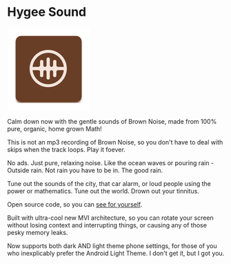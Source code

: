 # Hygee Sound

![Hygee Sound Icon](https://raw.githubusercontent.com/erickveil/CalmSound/master/app/src/main/res/mipmap-xxxhdpi/ic_launcher.webp)

Calm down now with the gentle sounds of Brown Noise, made from 100% pure, organic, home grown Math!

This is not an mp3 recording of Brown Noise, so you don't have to deal with skips when the track loops. Play it foever.

No ads. Just pure, relaxing noise. Like the ocean waves or pouring rain - Outside rain. Not rain you have to be in. The good rain.

Tune out the sounds of the city, that car alarm, or loud people using the power or mathematics. Tune out the world. Drown out your tinnitus. 

Open source code, so you can [see for yourself](https://github.com/erickveil/CalmSound). 

Built with ultra-cool new MVI architecture, so you can rotate your screen without losing context and interrupting things, or causing any of those pesky memory leaks.

Now supports both dark AND light theme phone settings, for those of you who inexplicably prefer the Android Light Theme. I don't get it, but I got you.

